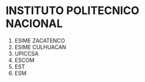 # INSTITUTO POLITECNICO NACIONAL

1. ESIME ZACATENCO
2. ESIME CULHUACAN
3. UPICCSA
4. ESCOM
5. EST
6. ESM
